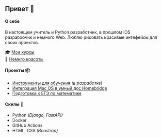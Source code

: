 ## Привет 👋

#### О себе
В настоящем учитель и Python разработчик, в прошлом iOS разрабоочик и немного Web. Люблю рисовать красивые интефейсы для своих проектов. 

🎓 [Мои курсы](https://itpolygon.space)<br>
🏀 [Немнго красоты](https://dribbble.com/AlexBox)

#### Проекты 📦

- [Инструменты для обучения](https://apps.itpolygon.space) _(в разработке)_
- [Интеграция Mac OS в умный дос Homebridge](https://github.com/AlexMishakov/info-mac)
- [Подготовка к ЕГЭ по математике](https://простой-егэ.рф)

#### Скилы 💪

- Python _(Django, FastAPI)_
- Docker
- GitHub Actions
- HTML, CSS _(Boostrap)_
